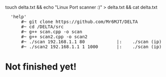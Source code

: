 touch delta.txt && echo "Linux Port scanner :)" > delta.txt && cat delta.txt

<pre>  'help' 
      #~ git clone https://github.com/Mr6MJT/DELTA
      #~ cd /DELTA/src  
      #~ g++ scan.cpp -o scan
      #~ g++ scan2.cpp -o scan2
      #~ ./scan 192.168.1.1 80            |:    ./scan (ip) (port)
      #~ ./scan2 192.168.1.1 1 1000       |:    ./scan (ip) (starting port) (ending port)
</pre>
  
  
# Not finished yet!
